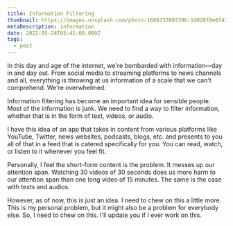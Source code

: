 ```yaml
---
title: Information Filtering
thumbnail: https://images.unsplash.com/photo-1606733803396-1d028f0e6f43?crop=entropy&cs=tinysrgb&fit=max&fm=jpg&ixid=M3w3MTg0MTF8MHwxfHNlYXJjaHw1OHx8aW5mb3JtYXRpb258ZW58MHx8fHwxNzQxMjczNTUyfDA&ixlib=rb-4.0.3&q=80&w=1080
metaDescription: information
date: 2022-05-24T05:41:00.000Z
tags:
  - post
---
```

In this day and age of the internet, we're bombarded with information—day in and day out. From social media to streaming platforms to news channels and all, everything is throwing at us information of a scale that we can't comprehend. We're overwhelmed.

Information filtering has become an important idea for sensible people. Most of the information is junk. We need to find a way to filter information, whether that is in the form of text, videos, or audio.

I have this idea of an app that takes in content from various platforms like YouTube, Twitter, news websites, podcasts, blogs, etc. and presents to you all of that in a feed that is catered specifically for you. You can read, watch, or listen to it whenever you feel fit.

Personally, I feel the short-form content is the problem. It messes up our attention span. Watching 30 videos of 30 seconds does us more harm to our attention span than one long video of 15 minutes. The same is the case with texts and audios.

However, as of now, this is just an idea. I need to chew on this a little more. This is my personal problem, but it might also be a problem for everybody else. So, I need to chew on this. I'll update you if I ever work on this.
